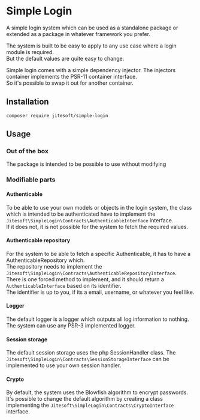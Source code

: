 # Simple Login

A simple login system which can be used as a standalone package or extended as a package in whatever framework you prefer.

The system is built to be easy to apply to any use case where a login module is required.  
But the default values are quite easy to change.

Simple login comes with a simple dependency injector. The injectors container implements the PSR-11 container interface.  
So it's possible to swap it out for another container.

## Installation

```
composer require jitesoft/simple-login
```

## Usage

### Out of the box

The package is intended to be possible to use without modifying 


### Modifiable parts

#### Authenticable

To be able to use your own models or objects in the login system, the class which is intended to be authenticated
have to implement the `Jitesoft\SimpleLogin\Contracts\AuthenticableInterface` interface.  
If it does not, it is not possible for the system to fetch the required values.  

#### Authenticable repository

For the system to be able to fetch a specific Authenticable, it has to have a AuthenticableRepository which.  
The repository needs to implement the `Jitesoft\SimpleLogin\Contracts\AuthenticableRepositoryInterface`.  
There is one forced method to implement, and it should return a `AuthenticableInterface` based on its identifier.  
The identifier is up to you, if its a email, username, or whatever you feel like.

#### Logger

The default logger is a logger which outputs all log information to nothing. The system can use any PSR-3 implemented logger.  

#### Session storage

The default session storage uses the php SessionHandler class. The `Jitesoft\SimpleLogin\Contracts\SessionStorageInterface` 
can be implemented to use your own session handler.

#### Crypto

By default, the system uses the Blowfish algorithm to encrypt passwords.  
It's possible to change the default algorithm by creating a class implementing the `Jitesoft\SimpleLogin\Contracts\CryptoInterface` interface.
